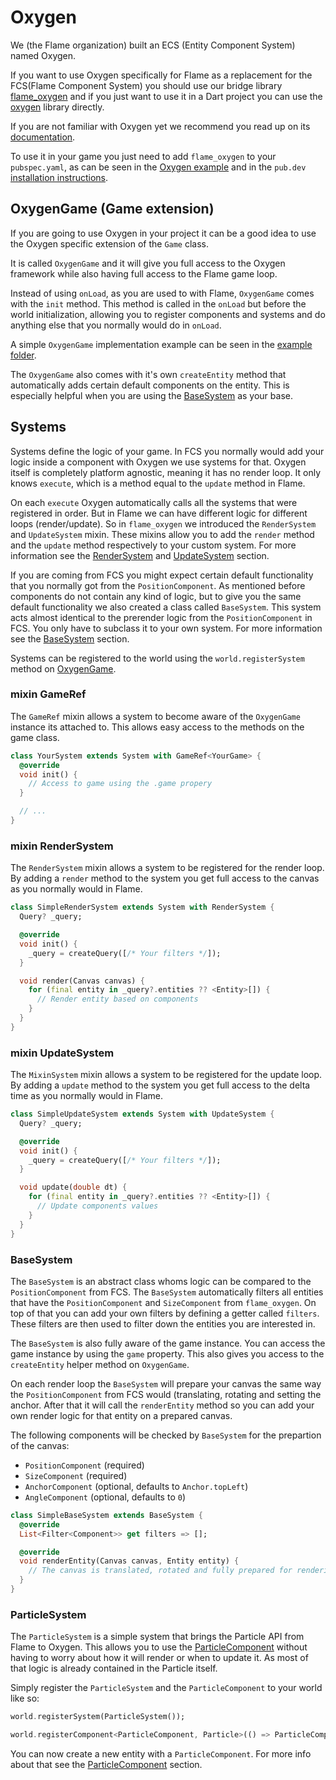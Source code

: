 # Oxygen

We (the Flame organization) built an ECS (Entity Component System) named Oxygen.

If you want to use Oxygen specifically for Flame as a replacement for the
FCS(Flame Component System) you should use our bridge library
[flame_oxygen](https://github.com/flame-engine/flame/tree/main/packages/flame_oxygen) and if you
just want to use it in a Dart project you can use the
[oxygen](https://github.com/flame-engine/oxygen) library directly.

If you are not familiar with Oxygen yet we recommend you read up on its
[documentation](https://github.com/flame-engine/oxygen/tree/main/doc).

To use it in your game you just need to add `flame_oxygen` to your `pubspec.yaml`, as can be seen
in the
[Oxygen example](https://github.com/flame-engine/flame/tree/main/packages/flame_oxygen/example)
and in the `pub.dev` [installation instructions](https://pub.dev/packages/flame_oxygen).


## OxygenGame (Game extension)

If you are going to use Oxygen in your project it can be a good idea to use the Oxygen specific
extension of the `Game` class.

It is called `OxygenGame` and it will give you full access to the Oxygen framework while also
having full access to the Flame game loop.

Instead of using `onLoad`, as you are used to with Flame, `OxygenGame` comes with the `init`
method. This method is called in the `onLoad` but before the world initialization, allowing you
to register components and systems and do anything else that you normally would do in `onLoad`.

A simple `OxygenGame` implementation example can be seen in the
[example folder](https://github.com/flame-engine/flame/tree/main/packages/flame_oxygen/example).

The `OxygenGame` also comes with it's own `createEntity` method that automatically adds certain
default components on the entity. This is especially helpful when you are using the
[BaseSystem](#basesystem) as your base.


## Systems

Systems define the logic of your game. In FCS you normally would add your logic inside a component
with Oxygen we use systems for that. Oxygen itself is completely platform agnostic, meaning it has
no render loop. It only knows `execute`, which is a method equal to the `update` method in Flame.

On each `execute` Oxygen automatically calls all the systems that were registered in order. But in
Flame we can have different logic for different loops (render/update). So in `flame_oxygen` we
introduced the `RenderSystem` and `UpdateSystem` mixin. These mixins allow you to add the `render`
method and the `update` method respectively to your custom system. For more information see the
[RenderSystem](#mixin-rendersystem) and [UpdateSystem](#mixin-updatesystem) section.

If you are coming from FCS you might expect certain default functionality that you normally got
from the `PositionComponent`. As mentioned before components do not contain any kind of logic, but
to give you the same default functionality we also created a class called `BaseSystem`. This system
acts almost identical to the prerender logic from the `PositionComponent` in FCS. You only have
to subclass it to your own system. For more information see the
[BaseSystem](#basesystem) section.

Systems can be registered to the world using the `world.registerSystem` method on
[OxygenGame](#oxygengame-game-extension).


### mixin GameRef

The `GameRef` mixin allows a system to become aware of the `OxygenGame` instance its attached to.
This allows easy access to the methods on the game class.

```dart
class YourSystem extends System with GameRef<YourGame> {
  @override
  void init() {
    // Access to game using the .game propery
  }

  // ...
}
```


### mixin RenderSystem

The `RenderSystem` mixin allows a system to be registered for the render loop.
By adding a `render` method to the system you get full access to the canvas as
you normally would in Flame.

```dart
class SimpleRenderSystem extends System with RenderSystem {
  Query? _query;

  @override
  void init() {
    _query = createQuery([/* Your filters */]);
  }

  void render(Canvas canvas) {
    for (final entity in _query?.entities ?? <Entity>[]) {
      // Render entity based on components
    }
  }
}
```


### mixin UpdateSystem

The `MixinSystem` mixin allows a system to be registered for the update loop.
By adding a `update` method to the system you get full access to the delta time as you
normally would in Flame.

```dart
class SimpleUpdateSystem extends System with UpdateSystem {
  Query? _query;

  @override
  void init() {
    _query = createQuery([/* Your filters */]);
  }

  void update(double dt) {
    for (final entity in _query?.entities ?? <Entity>[]) {
      // Update components values
    }
  }
}
```


### BaseSystem

The `BaseSystem` is an abstract class whoms logic can be compared to the `PositionComponent`
from FCS. The `BaseSystem` automatically filters all entities that have the `PositionComponent`
and `SizeComponent` from `flame_oxygen`. On top of that you can add your own filters by defining
a getter called `filters`. These filters are then used to filter down the entities you are
interested in.

The `BaseSystem` is also fully aware of the game instance. You can access the game instance by using
the `game` property. This also gives you access to the `createEntity` helper method on `OxygenGame`.

On each render loop the `BaseSystem` will prepare your canvas the same way the `PositionComponent`
from FCS would (translating, rotating and setting the anchor. After that it will call the
`renderEntity` method so you can add your own render logic for that entity on a prepared canvas.

The following components will be checked by `BaseSystem` for the prepartion of the
canvas:

- `PositionComponent` (required)
- `SizeComponent` (required)
- `AnchorComponent` (optional, defaults to `Anchor.topLeft`)
- `AngleComponent` (optional, defaults to `0`)

```dart
class SimpleBaseSystem extends BaseSystem {
  @override
  List<Filter<Component>> get filters => [];

  @override
  void renderEntity(Canvas canvas, Entity entity) {
    // The canvas is translated, rotated and fully prepared for rendering.
  }
}
```


### ParticleSystem

The `ParticleSystem` is a simple system that brings the Particle API from Flame to Oxygen. This
allows you to use the [ParticleComponent](#particlecomponent) without having to worry about how
it will render or when to update it. As most of that logic is already contained in the Particle
itself.

Simply register the `ParticleSystem` and the `ParticleComponent` to your world like so:

```dart
world.registerSystem(ParticleSystem());

world.registerComponent<ParticleComponent, Particle>(() => ParticleComponent);
```

You can now create a new entity with a `ParticleComponent`. For more info about that see the
[ParticleComponent](#particlecomponent) section.